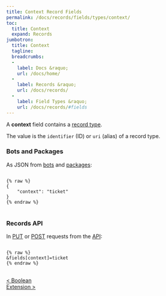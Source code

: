 ```yaml
---
title: Context Record Fields
permalink: /docs/records/fields/types/context/
toc:
  title: Context
  expand: Records
jumbotron:
  title: Context
  tagline: 
  breadcrumbs:
  -
    label: Docs &raquo;
    url: /docs/home/
  -
    label: Records &raquo;
    url: /docs/records/
  -
    label: Field Types &raquo;
    url: /docs/records/#fields
---
```


A **context** field contains a [record type](/docs/records/#record-types).

The value is the `identifier` (ID) or `uri` (alias) of a record type.

### Bots and Packages

As JSON from [bots](/docs/bots/) and [packages](/docs/packages/):

<pre>
<code class="language-json">
{% raw %}
{
	"context": "ticket"
}
{% endraw %}
</code>
</pre>

### Records API

In [PUT](/docs/api/endpoints/records/#update) or [POST](/docs/api/endpoints/records/#create) requests from the [API](/docs/api/):

<pre>
<code class="language-text">
{% raw %}
&amp;fields[context]=ticket
{% endraw %}
</code>
</pre>

<div class="section-nav">
	<div class="left">
		<a href="/docs/records/fields/types/boolean/" class="prev">&lt; Boolean</a>
	</div>
	<div class="right align-right">
		<a href="/docs/records/fields/types/extension/" class="next">Extension &gt;</a>
	</div>
</div>
<div class="clear"></div>